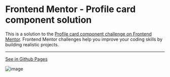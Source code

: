 # Frontend Mentor - Profile card component solution

This is a solution to the [Profile card component challenge on Frontend Mentor](https://www.frontendmentor.io/challenges/profile-card-component-cfArpWshJ). Frontend Mentor challenges help you improve your coding skills by building realistic projects.

---

[See in Github Pages](https://OTF31.github.io/profile-card-component/)

![image](https://user-images.githubusercontent.com/75378049/160947580-99555130-ab6b-425b-a0f0-512ea7d51240.png)
